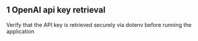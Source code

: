 ## 1 OpenAI api key retrieval
Verify that the API key is retrieved securely via dotenv before running the application

